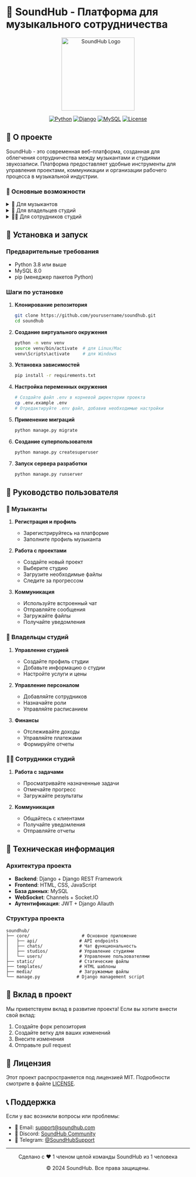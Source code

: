 # 🎵 SoundHub - Платформа для музыкального сотрудничества

<div align="center">
  <img src="core/static/images/logo.png" alt="SoundHub Logo" width="200">
  
  [![Python](https://img.shields.io/badge/python-3.8+-blue.svg)](https://www.python.org/downloads/)
  [![Django](https://img.shields.io/badge/django-5.1-green.svg)](https://www.djangoproject.com/)
  [![MySQL](https://img.shields.io/badge/mysql-8.0-orange.svg)](https://www.mysql.com/)
  [![License](https://img.shields.io/badge/license-MIT-yellow.svg)](LICENSE)
</div>

## 📝 О проекте

SoundHub - это современная веб-платформа, созданная для облегчения сотрудничества между музыкантами и студиями звукозаписи. Платформа предоставляет удобные инструменты для управления проектами, коммуникации и организации рабочего процесса в музыкальной индустрии.

### 🎯 Основные возможности

<details>
<summary>👥 Для музыкантов</summary>

- 📝 Создание и управление проектами
- 🎵 Загрузка и хранение музыкальных файлов
- 💬 Общение с сотрудниками студии через встроенный чат
- 📅 Планирование сессий записи
- 💰 Безопасные платежи через систему
- 📊 Отслеживание прогресса проекта
</details>

<details>
<summary>🏢 Для владельцев студий</summary>

- 👥 Управление персоналом
- 📊 Статистика и аналитика
- 💰 Финансовый учет
- 📅 Планирование расписания
- 📝 Управление проектами
- ⭐ Отзывы и рейтинги
</details>

<details>
<summary>👨‍💼 Для сотрудников студий</summary>

- 📋 Управление задачами
- 📅 Просмотр расписания
- 💬 Коммуникация с клиентами
- 📊 Отчеты о работе
- 🎯 Отслеживание прогресса
</details>

## 🚀 Установка и запуск

### Предварительные требования

- Python 3.8 или выше
- MySQL 8.0
- pip (менеджер пакетов Python)

### Шаги по установке

1. **Клонирование репозитория**
   ```bash
   git clone https://github.com/yourusername/soundhub.git
   cd soundhub
   ```

2. **Создание виртуального окружения**
   ```bash
   python -m venv venv
   source venv/bin/activate  # для Linux/Mac
   venv\Scripts\activate     # для Windows
   ```

3. **Установка зависимостей**
   ```bash
   pip install -r requirements.txt
   ```

<!-- 4. **Настройка базы данных**
   ```bash
   # Создание базы данных в MySQL
   mysql -u root -p
   CREATE DATABASE soundhub CHARACTER SET utf8mb4 COLLATE utf8mb4_unicode_ci;
   ``` -->

4. **Настройка переменных окружения**
   ```bash
   # Создайте файл .env в корневой директории проекта
   cp .env.example .env
   # Отредактируйте .env файл, добавив необходимые настройки
   ```

5. **Применение миграций**
   ```bash
   python manage.py migrate
   ```

6. **Создание суперпользователя**
   ```bash
   python manage.py createsuperuser
   ```

7. **Запуск сервера разработки**
   ```bash
   python manage.py runserver
   ```

## 📖 Руководство пользователя

### 🎵 Музыканты

1. **Регистрация и профиль**
   - Зарегистрируйтесь на платформе
   - Заполните профиль музыканта

2. **Работа с проектами**
   - Создайте новый проект
   - Выберите студию
   - Загрузите необходимые файлы
   - Следите за прогрессом

3. **Коммуникация**
   - Используйте встроенный чат
   - Отправляйте сообщения
   - Загружайте файлы
   - Получайте уведомления

### 🏢 Владельцы студий

1. **Управление студией**
   - Создайте профиль студии
   - Добавьте информацию о студии
   - Настройте услуги и цены

2. **Управление персоналом**
   - Добавляйте сотрудников
   - Назначайте роли
   - Управляйте расписанием

3. **Финансы**
   - Отслеживайте доходы
   - Управляйте платежами
   - Формируйте отчеты

### 👨‍💼 Сотрудники студий

1. **Работа с задачами**
   - Просматривайте назначенные задачи
   - Отмечайте прогресс
   - Загружайте результаты

2. **Коммуникация**
   - Общайтесь с клиентами
   - Получайте уведомления
   - Отправляйте отчеты

## 🔧 Техническая информация

### Архитектура проекта

- **Backend**: Django + Django REST Framework
- **Frontend**: HTML, CSS, JavaScript
- **База данных**: MySQL
- **WebSocket**: Channels + Socket.IO
- **Аутентификация**: JWT + Django Allauth

### Структура проекта

```
soundhub/
├── core/                    # Основное приложение
│   ├── api/                # API endpoints
│   ├── chats/              # Чат функциональность
│   ├── studios/            # Управление студиями
│   └── users/              # Управление пользователями
├── static/                 # Статические файлы
├── templates/              # HTML шаблоны
├── media/                  # Загружаемые файлы
└── manage.py              # Django management script
```

## 🤝 Вклад в проект

Мы приветствуем вклад в развитие проекта! Если вы хотите внести свой вклад:

1. Создайте форк репозитория
2. Создайте ветку для ваших изменений
3. Внесите изменения
4. Отправьте pull request

## 📄 Лицензия

Этот проект распространяется под лицензией MIT. Подробности смотрите в файле [LICENSE](LICENSE).

## 📞 Поддержка

Если у вас возникли вопросы или проблемы:

- 📧 Email: support@soundhub.com
- 💬 Discord: [SoundHub Community](https://discord.gg/soundhub)
- 📱 Telegram: [@SoundHubSupport](https://t.me/SoundHubSupport)

---

<div align="center">
  <p>Сделано с ❤️ 1 членом целой команды SoundHub из 1 человека</p>
  <p>© 2024 SoundHub. Все права защищены.</p>
</div>
